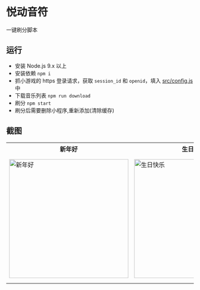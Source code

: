 # 悦动音符

一键刷分脚本

## 运行
- 安装 Node.js 9.x 以上
- 安装依赖 `npm i`
- 抓小游戏的 https 登录请求，获取 `session_id` 和 `openid`，填入 [src/config.js](src/config.js) 中
- 下载音乐列表 `npm run download`
- 刷分 `npm start`
- 刷分后需要删除小程序,重新添加(清除缓存)

## 截图

<table>
  <tr>
    <th>新年好</th>
    <th>生日快乐</th>
    <th>篇章5</th>
  </tr>
  <tr>
    <td>
      <img width="320" src="https://user-images.githubusercontent.com/8413791/35319659-caa60b64-011b-11e8-9051-29e31365164b.png" alt="新年好">
    </td>
    <td>
      <img width="320" src="https://user-images.githubusercontent.com/8413791/35319663-d07374be-011b-11e8-98ac-d22a1df66391.png" alt="生日快乐">
    </td>
    <td>
      <img width="320" src="https://user-images.githubusercontent.com/12621893/35374687-f6a80a46-01de-11e8-9d4d-9f4f6115bc15.jpeg" alt="篇章5">
    </td>
  </tr>
</table>

